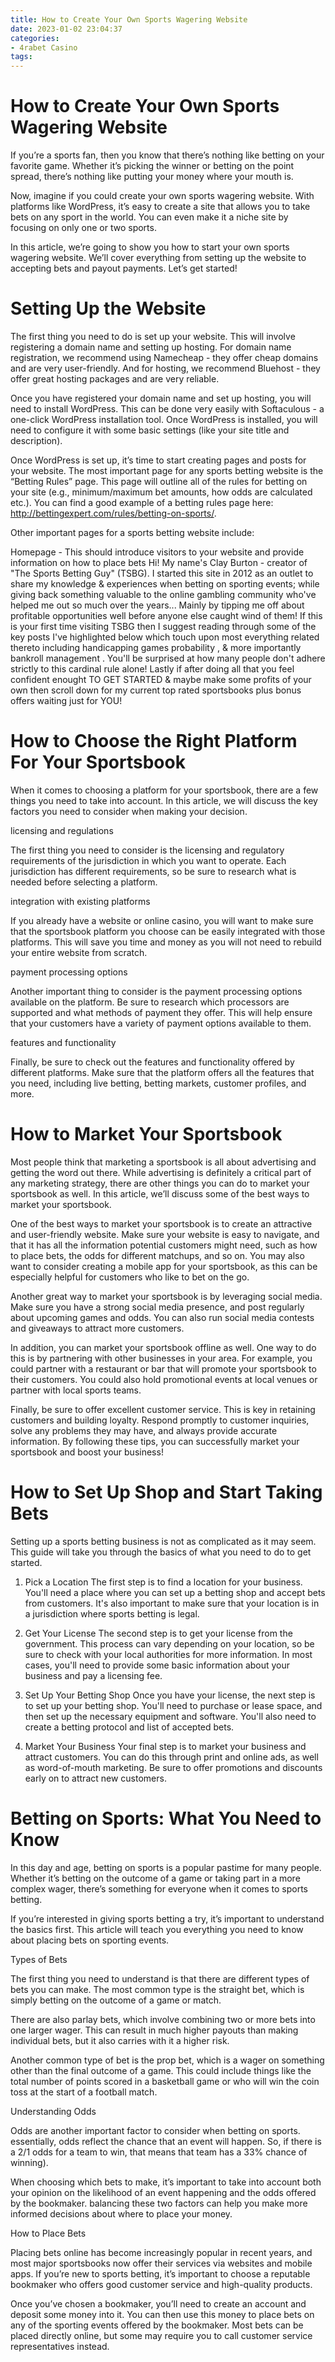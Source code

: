 ```yaml
---
title: How to Create Your Own Sports Wagering Website 
date: 2023-01-02 23:04:37
categories:
- 4rabet Casino
tags:
---
```



#  How to Create Your Own Sports Wagering Website 

If you’re a sports fan, then you know that there’s nothing like betting on your favorite game. Whether it’s picking the winner or betting on the point spread, there’s nothing like putting your money where your mouth is. 

Now, imagine if you could create your own sports wagering website. With platforms like WordPress, it’s easy to create a site that allows you to take bets on any sport in the world. You can even make it a niche site by focusing on only one or two sports. 

In this article, we’re going to show you how to start your own sports wagering website. We’ll cover everything from setting up the website to accepting bets and payout payments. Let’s get started! 

# Setting Up the Website 

The first thing you need to do is set up your website. This will involve registering a domain name and setting up hosting. For domain name registration, we recommend using Namecheap - they offer cheap domains and are very user-friendly. And for hosting, we recommend Bluehost - they offer great hosting packages and are very reliable. 

Once you have registered your domain name and set up hosting, you will need to install WordPress. This can be done very easily with Softaculous - a one-click WordPress installation tool. Once WordPress is installed, you will need to configure it with some basic settings (like your site title and description). 

Once WordPress is set up, it’s time to start creating pages and posts for your website. The most important page for any sports betting website is the “Betting Rules” page. This page will outline all of the rules for betting on your site (e.g., minimum/maximum bet amounts, how odds are calculated etc.). You can find a good example of a betting rules page here: http://bettingexpert.com/rules/betting-on-sports/. 

Other important pages for a sports betting website include: 

Homepage - This should introduce visitors to your website and provide information on how to place bets
Hi! My name's Clay Burton - creator of "The Sports Betting Guy" (TSBG). I started this site in 2012 as an outlet to share my knowledge & experiences when betting on sporting events; while giving back something valuable to the online gambling community who've helped me out so much over the years... Mainly by tipping me off about profitable opportunities well before anyone else caught wind of them!  If this is your first time visiting TSBG then I suggest reading through some of the key posts I've highlighted below which touch upon most everything related thereto including handicapping games probability , & more importantly bankroll management . You'll be surprised at how many people don't adhere strictly to this cardinal rule alone! Lastly if after doing all that you feel confident enought TO GET STARTED & maybe make some profits of your own then scroll down for my current top rated sportsbooks plus bonus offers waiting just for YOU!

#  How to Choose the Right Platform For Your Sportsbook 

When it comes to choosing a platform for your sportsbook, there are a few things you need to take into account. In this article, we will discuss the key factors you need to consider when making your decision.

 licensing and regulations

The first thing you need to consider is the licensing and regulatory requirements of the jurisdiction in which you want to operate. Each jurisdiction has different requirements, so be sure to research what is needed before selecting a platform.

integration with existing platforms

If you already have a website or online casino, you will want to make sure that the sportsbook platform you choose can be easily integrated with those platforms. This will save you time and money as you will not need to rebuild your entire website from scratch.

payment processing options

Another important thing to consider is the payment processing options available on the platform. Be sure to research which processors are supported and what methods of payment they offer. This will help ensure that your customers have a variety of payment options available to them.

features and functionality

Finally, be sure to check out the features and functionality offered by different platforms. Make sure that the platform offers all the features that you need, including live betting, betting markets, customer profiles, and more.

#  How to Market Your Sportsbook 

Most people think that marketing a sportsbook is all about advertising and getting the word out there. While advertising is definitely a critical part of any marketing strategy, there are other things you can do to market your sportsbook as well. In this article, we’ll discuss some of the best ways to market your sportsbook.

One of the best ways to market your sportsbook is to create an attractive and user-friendly website. Make sure your website is easy to navigate, and that it has all the information potential customers might need, such as how to place bets, the odds for different matchups, and so on. You may also want to consider creating a mobile app for your sportsbook, as this can be especially helpful for customers who like to bet on the go.

Another great way to market your sportsbook is by leveraging social media. Make sure you have a strong social media presence, and post regularly about upcoming games and odds. You can also run social media contests and giveaways to attract more customers.

In addition, you can market your sportsbook offline as well. One way to do this is by partnering with other businesses in your area. For example, you could partner with a restaurant or bar that will promote your sportsbook to their customers. You could also hold promotional events at local venues or partner with local sports teams.

Finally, be sure to offer excellent customer service. This is key in retaining customers and building loyalty. Respond promptly to customer inquiries, solve any problems they may have, and always provide accurate information. By following these tips, you can successfully market your sportsbook and boost your business!

#  How to Set Up Shop and Start Taking Bets 
Setting up a sports betting business is not as complicated as it may seem. This guide will take you through the basics of what you need to do to get started.

1. Pick a Location 
The first step is to find a location for your business. You'll need a place where you can set up a betting shop and accept bets from customers. It's also important to make sure that your location is in a jurisdiction where sports betting is legal.

2. Get Your License 
The second step is to get your license from the government. This process can vary depending on your location, so be sure to check with your local authorities for more information. In most cases, you'll need to provide some basic information about your business and pay a licensing fee.

3. Set Up Your Betting Shop 
Once you have your license, the next step is to set up your betting shop. You'll need to purchase or lease space, and then set up the necessary equipment and software. You'll also need to create a betting protocol and list of accepted bets.

4. Market Your Business 
Your final step is to market your business and attract customers. You can do this through print and online ads, as well as word-of-mouth marketing. Be sure to offer promotions and discounts early on to attract new customers.

#  Betting on Sports: What You Need to Know

In this day and age, betting on sports is a popular pastime for many people. Whether it’s betting on the outcome of a game or taking part in a more complex wager, there’s something for everyone when it comes to sports betting.

If you’re interested in giving sports betting a try, it’s important to understand the basics first. This article will teach you everything you need to know about placing bets on sporting events.

Types of Bets

The first thing you need to understand is that there are different types of bets you can make. The most common type is the straight bet, which is simply betting on the outcome of a game or match.

There are also parlay bets, which involve combining two or more bets into one larger wager. This can result in much higher payouts than making individual bets, but it also carries with it a higher risk.

Another common type of bet is the prop bet, which is a wager on something other than the final outcome of a game. This could include things like the total number of points scored in a basketball game or who will win the coin toss at the start of a football match.

Understanding Odds

Odds are another important factor to consider when betting on sports. essentially, odds reflect the chance that an event will happen. So, if there is a 2/1 odds for a team to win, that means that team has a 33% chance of winning).

When choosing which bets to make, it’s important to take into account both your opinion on the likelihood of an event happening and the odds offered by the bookmaker. balancing these two factors can help you make more informed decisions about where to place your money.

How to Place Bets

Placing bets online has become increasingly popular in recent years, and most major sportsbooks now offer their services via websites and mobile apps. If you’re new to sports betting, it’s important to choose a reputable bookmaker who offers good customer service and high-quality products.

Once you’ve chosen a bookmaker, you’ll need to create an account and deposit some money into it. You can then use this money to place bets on any of the sporting events offered by the bookmaker. Most bets can be placed directly online, but some may require you to call customer service representatives instead.